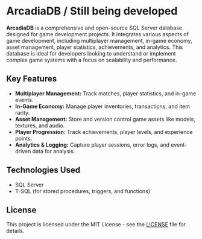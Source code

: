 # ArcadiaDB / Still being developed

**ArcadiaDB** is a comprehensive and open-source SQL Server database designed for game development projects. It integrates various aspects of game development, including multiplayer management, in-game economy, asset management, player statistics, achievements, and analytics. This database is ideal for developers looking to understand or implement complex game systems with a focus on scalability and performance.

## Key Features
- **Multiplayer Management:** Track matches, player statistics, and in-game events.
- **In-Game Economy:** Manage player inventories, transactions, and item rarity.
- **Asset Management:** Store and version control game assets like models, textures, and audio.
- **Player Progression:** Track achievements, player levels, and experience points.
- **Analytics & Logging:** Capture player sessions, error logs, and event-driven data for analysis.

## Technologies Used
- SQL Server
- T-SQL (for stored procedures, triggers, and functions)

## License
This project is licensed under the MIT License - see the [LICENSE](LICENSE) file for details.
